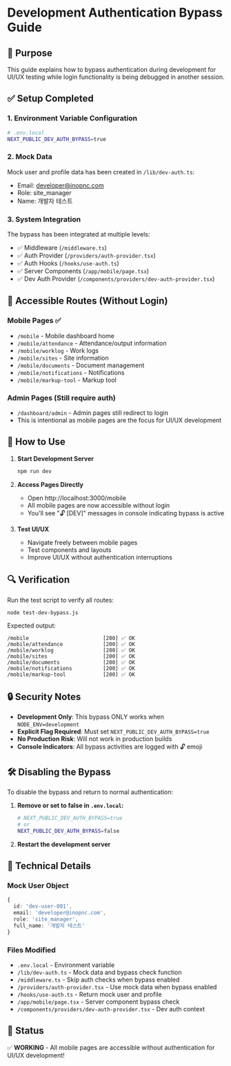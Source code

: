 # Development Authentication Bypass Guide

## 🎯 Purpose

This guide explains how to bypass authentication during development for UI/UX testing while login functionality is being debugged in another session.

## ✅ Setup Completed

### 1. Environment Variable Configuration

```bash
# .env.local
NEXT_PUBLIC_DEV_AUTH_BYPASS=true
```

### 2. Mock Data

Mock user and profile data has been created in `/lib/dev-auth.ts`:

- Email: developer@inopnc.com
- Role: site_manager
- Name: 개발자 테스트

### 3. System Integration

The bypass has been integrated at multiple levels:

- ✅ Middleware (`/middleware.ts`)
- ✅ Auth Provider (`/providers/auth-provider.tsx`)
- ✅ Auth Hooks (`/hooks/use-auth.ts`)
- ✅ Server Components (`/app/mobile/page.tsx`)
- ✅ Dev Auth Provider (`/components/providers/dev-auth-provider.tsx`)

## 📱 Accessible Routes (Without Login)

### Mobile Pages ✅

- `/mobile` - Mobile dashboard home
- `/mobile/attendance` - Attendance/output information
- `/mobile/worklog` - Work logs
- `/mobile/sites` - Site information
- `/mobile/documents` - Document management
- `/mobile/notifications` - Notifications
- `/mobile/markup-tool` - Markup tool

### Admin Pages (Still require auth)

- `/dashboard/admin` - Admin pages still redirect to login
- This is intentional as mobile pages are the focus for UI/UX development

## 🚀 How to Use

1. **Start Development Server**

   ```bash
   npm run dev
   ```

2. **Access Pages Directly**
   - Open http://localhost:3000/mobile
   - All mobile pages are now accessible without login
   - You'll see "🔓 [DEV]" messages in console indicating bypass is active

3. **Test UI/UX**
   - Navigate freely between mobile pages
   - Test components and layouts
   - Improve UI/UX without authentication interruptions

## 🔍 Verification

Run the test script to verify all routes:

```bash
node test-dev-bypass.js
```

Expected output:

```
/mobile                        [200] ✅ OK
/mobile/attendance             [200] ✅ OK
/mobile/worklog                [200] ✅ OK
/mobile/sites                  [200] ✅ OK
/mobile/documents              [200] ✅ OK
/mobile/notifications          [200] ✅ OK
/mobile/markup-tool            [200] ✅ OK
```

## 🔒 Security Notes

- **Development Only**: This bypass ONLY works when `NODE_ENV=development`
- **Explicit Flag Required**: Must set `NEXT_PUBLIC_DEV_AUTH_BYPASS=true`
- **No Production Risk**: Will not work in production builds
- **Console Indicators**: All bypass activities are logged with 🔓 emoji

## 🛠️ Disabling the Bypass

To disable the bypass and return to normal authentication:

1. **Remove or set to false in `.env.local`:**

   ```bash
   # NEXT_PUBLIC_DEV_AUTH_BYPASS=true
   # or
   NEXT_PUBLIC_DEV_AUTH_BYPASS=false
   ```

2. **Restart the development server**

## 📝 Technical Details

### Mock User Object

```typescript
{
  id: 'dev-user-001',
  email: 'developer@inopnc.com',
  role: 'site_manager',
  full_name: '개발자 테스트'
}
```

### Files Modified

- `.env.local` - Environment variable
- `/lib/dev-auth.ts` - Mock data and bypass check function
- `/middleware.ts` - Skip auth checks when bypass enabled
- `/providers/auth-provider.tsx` - Use mock data when bypass enabled
- `/hooks/use-auth.ts` - Return mock user and profile
- `/app/mobile/page.tsx` - Server component bypass check
- `/components/providers/dev-auth-provider.tsx` - Dev auth context

## 🎉 Status

✅ **WORKING** - All mobile pages are accessible without authentication for UI/UX development!

